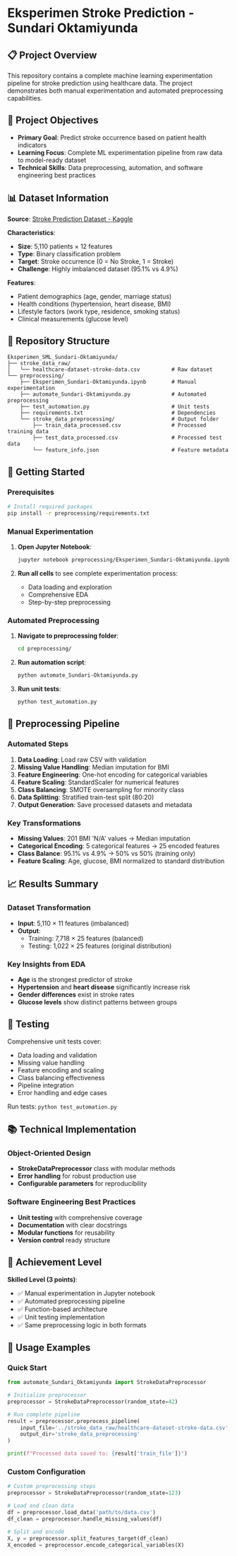 # Eksperimen Stroke Prediction - Sundari Oktamiyunda

## 📋 Project Overview

This repository contains a complete machine learning experimentation pipeline for stroke prediction using healthcare data. The project demonstrates both manual experimentation and automated preprocessing capabilities.

## 🎯 Project Objectives

- **Primary Goal**: Predict stroke occurrence based on patient health indicators
- **Learning Focus**: Complete ML experimentation pipeline from raw data to model-ready dataset
- **Technical Skills**: Data preprocessing, automation, and software engineering best practices

## 📊 Dataset Information

**Source**: [Stroke Prediction Dataset - Kaggle](https://www.kaggle.com/datasets/fedesoriano/stroke-prediction-dataset)

**Characteristics**:
- **Size**: 5,110 patients × 12 features
- **Type**: Binary classification problem
- **Target**: Stroke occurrence (0 = No Stroke, 1 = Stroke)
- **Challenge**: Highly imbalanced dataset (95.1% vs 4.9%)

**Features**:
- Patient demographics (age, gender, marriage status)
- Health conditions (hypertension, heart disease, BMI)
- Lifestyle factors (work type, residence, smoking status)
- Clinical measurements (glucose level)

## 📁 Repository Structure

```
Eksperimen_SML_Sundari-Oktamiyunda/
├── stroke_data_raw/
│   └── healthcare-dataset-stroke-data.csv          # Raw dataset
└── preprocessing/
    ├── Eksperimen_Sundari-Oktamiyunda.ipynb        # Manual experimentation
    ├── automate_Sundari-Oktamiyunda.py             # Automated preprocessing
    ├── test_automation.py                          # Unit tests
    ├── requirements.txt                            # Dependencies
    └── stroke_data_preprocessing/                  # Output folder
        ├── train_data_processed.csv                # Processed training data
        ├── test_data_processed.csv                 # Processed test data
        └── feature_info.json                       # Feature metadata
```

## 🚀 Getting Started

### Prerequisites

```bash
# Install required packages
pip install -r preprocessing/requirements.txt
```

### Manual Experimentation

1. **Open Jupyter Notebook**:
   ```bash
   jupyter notebook preprocessing/Eksperimen_Sundari-Oktamiyunda.ipynb
   ```

2. **Run all cells** to see complete experimentation process:
   - Data loading and exploration
   - Comprehensive EDA
   - Step-by-step preprocessing

### Automated Preprocessing

1. **Navigate to preprocessing folder**:
   ```bash
   cd preprocessing/
   ```

2. **Run automation script**:
   ```bash
   python automate_Sundari-Oktamiyunda.py
   ```

3. **Run unit tests**:
   ```bash
   python test_automation.py
   ```

## 🔧 Preprocessing Pipeline

### Automated Steps

1. **Data Loading**: Load raw CSV with validation
2. **Missing Value Handling**: Median imputation for BMI
3. **Feature Engineering**: One-hot encoding for categorical variables
4. **Feature Scaling**: StandardScaler for numerical features
5. **Class Balancing**: SMOTE oversampling for minority class
6. **Data Splitting**: Stratified train-test split (80:20)
7. **Output Generation**: Save processed datasets and metadata

### Key Transformations

- **Missing Values**: 201 BMI 'N/A' values → Median imputation
- **Categorical Encoding**: 5 categorical features → 25 encoded features  
- **Class Balance**: 95.1% vs 4.9% → 50% vs 50% (training only)
- **Feature Scaling**: Age, glucose, BMI normalized to standard distribution

## 📈 Results Summary

### Dataset Transformation
- **Input**: 5,110 × 11 features (imbalanced)
- **Output**: 
  - Training: 7,718 × 25 features (balanced)
  - Testing: 1,022 × 25 features (original distribution)

### Key Insights from EDA
- **Age** is the strongest predictor of stroke
- **Hypertension** and **heart disease** significantly increase risk
- **Gender differences** exist in stroke rates
- **Glucose levels** show distinct patterns between groups

## 🧪 Testing

Comprehensive unit tests cover:
- Data loading and validation
- Missing value handling
- Feature encoding and scaling
- Class balancing effectiveness
- Pipeline integration
- Error handling and edge cases

Run tests: `python test_automation.py`

## 📚 Technical Implementation

### Object-Oriented Design
- **StrokeDataPreprocessor** class with modular methods
- **Error handling** for robust production use
- **Configurable parameters** for reproducibility

### Software Engineering Best Practices
- **Unit testing** with comprehensive coverage
- **Documentation** with clear docstrings
- **Modular functions** for reusability
- **Version control** ready structure

## 🎯 Achievement Level

**Skilled Level (3 points)**:
- ✅ Manual experimentation in Jupyter notebook
- ✅ Automated preprocessing pipeline
- ✅ Function-based architecture
- ✅ Unit testing implementation
- ✅ Same preprocessing logic in both formats

## 🔄 Usage Examples

### Quick Start
```python
from automate_Sundari_Oktamiyunda import StrokeDataPreprocessor

# Initialize preprocessor
preprocessor = StrokeDataPreprocessor(random_state=42)

# Run complete pipeline
result = preprocessor.preprocess_pipeline(
    input_file='../stroke_data_raw/healthcare-dataset-stroke-data.csv',
    output_dir='stroke_data_preprocessing'
)

print(f"Processed data saved to: {result['train_file']}")
```

### Custom Configuration
```python
# Custom preprocessing steps
preprocessor = StrokeDataPreprocessor(random_state=123)

# Load and clean data
df = preprocessor.load_data('path/to/data.csv')
df_clean = preprocessor.handle_missing_values(df)

# Split and encode
X, y = preprocessor.split_features_target(df_clean)
X_encoded = preprocessor.encode_categorical_variables(X)